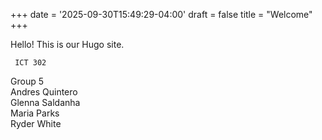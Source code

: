 +++
date = '2025-09-30T15:49:29-04:00'
draft = false
title = "Welcome"
+++

Hello! This is our Hugo site.

     ICT 302 

Group 5 <br>
Andres Quintero <br>
Glenna Saldanha <br>
Maria Parks <br>
Ryder White
